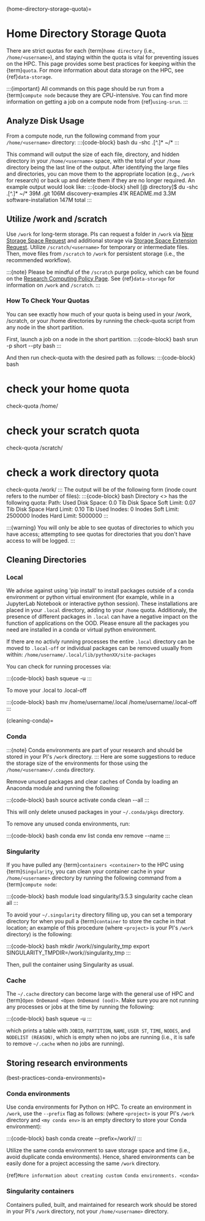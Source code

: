 (home-directory-storage-quota)=
# Home Directory Storage Quota

There are strict quotas for each {term}`home directory` (i.e., `/home/<username>`), and staying within the quota is vital for preventing issues on the HPC. This page provides some best practices for keeping within the {term}`quota`. For more information about data storage on the HPC, see {ref}`data-storage`.

:::{important}
All commands on this page should be run from a {term}`compute node` because they are CPU-intensive. You can find more information on getting a job on a compute node from {ref}`using-srun`.
:::

## Analyze Disk Usage
From a compute node, run the following command from your `/home/<username>` directory:
:::{code-block} bash
du -shc .[^.]* ~/*
:::

This command will output the size of each file, directory, and hidden directory in your `/home/<username>` space, with the total of your `/home` directory being the last line of the output. After identifying the large files and directories, you can move them to the appropriate location (e.g., `/work` for research) or back up and delete them if they are no longer required. An example output would look like:
:::{code-block} shell
[<username>@<host> directory]$  du -shc .[^.]* ~/*
39M     .git
106M    discovery-examples
41K     README.md
3.3M    software-installation
147M    total
:::

## Utilize /work and /scratch
Use `/work` for long-term storage. PIs can request a folder in `/work` via [New Storage Space Request] and additional storage via [Storage Space Extension Request]. Utilize `/scratch/<username>` for temporary or intermediate files. Then, move files from `/scratch` to `/work` for persistent storage (i.e., the recommended workflow).

:::{note}
Please be mindful of the `/scratch` purge policy, which can be found on the [Research Computing Policy Page]. See {ref}`data-storage` for information on `/work` and `/scratch`.
:::

### How To Check Your Quotas
You can see exactly how much of your quota is being used in your /work, /scratch, or your /home directories by running the check-quota script from any node in the short partition.

First, launch a job on a node in the short partition.
:::{code-block} bash
srun -p short --pty bash
:::

And then run check-quota with the desired path as follows:
:::{code-block} bash
# check your home quota
check-quota /home/<username>
# check your scratch quota
check-quota /scratch/<username>
# check a work directory quota
check-quota /work/<directory>
:::
The output will be of the following form (inode count refers to the number of files):
:::{code-block} bash
Directory <> has the following quota:
	Path: <directory>
	Used Disk Space: 0.0 Tib
	Disk Space Soft Limit: 0.07 Tib
	Disk Space Hard Limit: 0.10 Tib
	Used Inodes: 0
	Inodes Soft Limit: 2500000
	Inodes Hard Limit: 5000000
:::

:::{warning}
You will only be able to see quotas of directories to which you have access; attempting to see quotas for directories that you don't have access to will be logged.
:::

## Cleaning Directories
### Local

We advise against using 'pip install' to install packages outside of a conda environment or python virtual environment (for example, while in a JupyterLab Notebook or interactive python session). These installations are placed in your `.local` directory, adding to your `/home` quota. Additionaly, the presence of different packages in `.local` can have a negative impact on the function of applications on the OOD. Please ensure all the packages you need are installed in a conda or virtual python environment.

If there are no activly running processes the entire `.local` directory can be moved to `.local-off` or individual packages can be removed usually from within: `/home/username/.local/lib/pythonXX/site-packages`

You can check for running processes via:

:::{code-block} bash
squeue -u <username>
:::

To move your .local to .local-off

:::{code-block} bash
mv /home/username/.local /home/username/.local-off
:::


(cleaning-conda)=
### Conda

:::{note}
Conda environments are part of your research and should be stored in your PI's `/work` directory.
:::
Here are some suggestions to reduce the storage size of the environments for those using the `/home/<username>/.conda` directory.

Remove unused packages and clear caches of Conda by loading an Anaconda module and running the following:

:::{code-block} bash
source activate <your environment>
conda clean --all
:::

This will only delete unused packages in your `~/.conda/pkgs` directory.

To remove any unused conda environments, run:

:::{code-block} bash
conda env list
conda env remove --name <your environment>
:::

### Singularity

If you have pulled any {term}`containers <container>` to the HPC using {term}`Singularity`, you can clean your container cache in your `/home/<username>` directory by running the following command from a {term}`compute node`:

:::{code-block} bash
module load singularity/3.5.3
singularity cache clean all
:::

To avoid your `~/.singularity` directory filling up, you can set a temporary directory for when you pull a {term}`container` to store the cache in that location; an example of this procedure (where `<project>` is your PI's `/work` directory) is the following:

:::{code-block} bash
mkdir /work/<project>/singularity_tmp
export SINGULARITY_TMPDIR=/work/<project>/singularity_tmp
:::

Then, pull the container using Singularity as usual.

### Cache

The `~/.cache` directory can become large with the general use of HPC and {term}`Open OnDemand <Open OnDemand (ood)>`. Make sure you are not running any processes or jobs at the time by running the following:

:::{code-block} bash
squeue -u <username>
:::

which prints a table with `JOBID`, `PARTITION`, `NAME`, `USER ST`, `TIME`, `NODES`, and `NODELIST (REASON)`, which is empty when no jobs are running (i.e., it is safe to remove `~/.cache` when no jobs are running).

## Storing research environments

(best-practices-conda-environments)=
### Conda environments

Use conda environments for Python on HPC. To create an environment in `/work`, use the `--prefix` flag as follows: (where `<project>` is your PI's `/work` directory and `<my conda env>` is an empty directory to store your Conda environment):

:::{code-block} bash
conda create --prefix=/work/<project>/<my conda env>
:::


Utilize the same conda environment to save storage space and time (i.e., avoid duplicate conda environments). Hence, shared environments can be easily done for a project accessing the same `/work` directory.


{ref}`More information about creating custom Conda environments. <conda>`

### Singularity containers

Containers pulled, built, and maintained for research work should be stored in your PI's `/work` directory, not your `/home/<username>` directory.

[New Storage Space Request]: https://bit.ly/NURC-NewStorage
[Research Computing Policy Page]: https://rc.northeastern.edu/policy/
[Storage Space Extension Request]: https://bit.ly/NURC-StorageExtension
